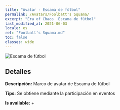 ```yaml
---
title: "Avatar - Escama de fútbol"
permalink: /Avatars/Foolbatt's Squama/
excerpt: "Era of Chaos  Escama de fútbol"
last_modified_at: 2021-06-03
locale: es
ref: "Foolbatt's Squama.md"
toc: false
classes: wide
---
```

 ![Escama de fútbol](/images/a/avatarFrame_83.png)

## Detalles

 **Descripción:** Marco de avatar de Escama de fútbol 

 **Tips:** Se obtiene mediante la participación en eventos 

 **Is available:**  + 

